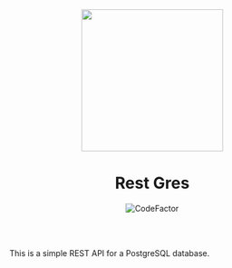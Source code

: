 <div align="center">
    <img src="https://i.imgur.com/lIyPUA9.png" width="250" height="250"/>
</div>

<div align="center">
    <h1>Rest Gres</h1>
    <img src="https://www.codefactor.io/repository/github/nightbase/account-service/badge" alt="CodeFactor" />
</div>

<br><br>

This is a simple REST API for a PostgreSQL database.